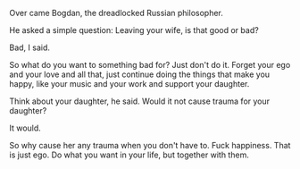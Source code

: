 Over came Bogdan, the dreadlocked Russian philosopher.

He asked a simple question: Leaving your wife, is that good or bad?

Bad, I said.

So what do you want to something bad for? Just don't do it. Forget your ego and your love and all that, just continue doing the things that make you happy, like your music and your work and support your daughter.

Think about your daughter, he said. Would it not cause trauma for your daughter?

It would.

So why cause her any trauma when you don't have to. Fuck happiness. That is just ego. Do what you want in your life, but together with them.


